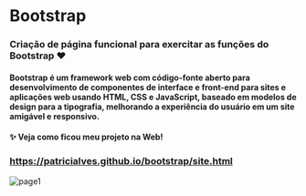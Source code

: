 # Bootstrap

### Criação de página funcional para exercitar as funções do Bootstrap ❤

#### Bootstrap é um framework web com código-fonte aberto para desenvolvimento de componentes de interface e front-end para sites e aplicações web usando HTML, CSS e JavaScript, baseado em modelos de design para a tipografia, melhorando a experiência do usuário em um site amigável e responsivo.

#### ✨ Veja como ficou meu projeto na Web! 

### https://patricialves.github.io/bootstrap/site.html

![page1](https://user-images.githubusercontent.com/68879907/175947880-b30a7872-9eea-4187-91a1-7316ca664c0b.jpg)
